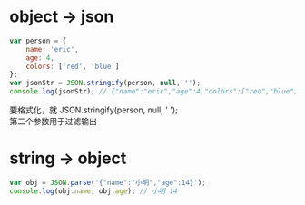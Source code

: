 # object -> json
```js
var person = {
    name: 'eric',
    age: 4,
    colors: ['red', 'blue']
};
var jsonStr = JSON.stringify(person, null, '');
console.log(jsonStr); // {"name":"eric","age":4,"colors":["red","blue"]}
```
要格式化，就 JSON.stringify(person, null, '    ');  
第二个参数用于过滤输出

# string -> object
```js
var obj = JSON.parse('{"name":"小明","age":14}');
console.log(obj.name, obj.age); // 小明 14
```